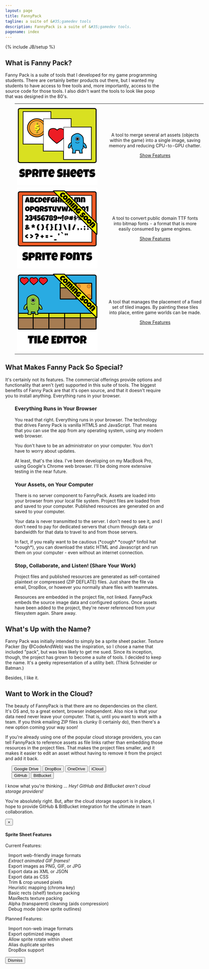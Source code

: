 ```yaml
---
layout: page
title: FannyPack
tagline: a suite of &#35;gamedev tools
description: FannyPack is a suite of &#35;gamedev tools.
pagename: index
---
```

{% include JB/setup %}

## What is Fanny Pack?

Fanny Pack is a suite of tools that I developed for my game programming students. There are certainly 
better products out there, but I wanted my students to have access to free tools and, more importantly, 
access to the source code for those tools. I also didn't want the tools to look like poop that was 
designed in the 80's.

<table border="0" cellpadding="0" cellspacing="0" style="width:600px; margin-left:30px;">
	<tr>
		<td style="width:300px;">
			<img src="assets/img/index/iconSpriteSheets.png" alt="Sprite Sheets"/>
		</td>
		<td style="text-align:center; white-space:nowrap;">
			<p>A tool to merge several art assets (objects <br/>
			   within the game) into a single image, saving <br/>
			   memory and reducing CPU-to-GPU chatter.
			</p>
			<p><a href="#popupFeatureSheets" role="button" data-toggle="modal" class="btn btn-primary">Show Features</a></p>
		</td>
	</tr><tr>
		<td style="width:300px;">
			<img src="assets/img/index/iconSpriteFonts.png" alt="Sprite Sheets"/>
		</td>
		<td style="text-align:center; white-space:nowrap;">
			<p>A tool to convert public domain TTF fonts <br/>
			   into bitmap fonts - a format that is more <br/>
			   easily consumed by game engines.
			</p>
			<p><a id="cmdShowFeaturesFonts" href="#null" class="btn btn-default disabled">Show Features</a></p>
		</td>
	</tr><tr>
		<td style="width:300px;">
			<img src="assets/img/index/iconTileEditor.png" alt="Sprite Sheets"/>
		</td>
		<td style="text-align:center; white-space:nowrap;">
			<p>A tool that manages the placement of a fixed <br/>
			   set of tiled images. By painting these tiles <br/>
			   into place, entire game worlds can be made.
			</p>
			<p><a id="cmdShowFeaturesTileEditor" href="#null" class="btn btn-default disabled">Show Features</a></p>
		</td>
	</tr>
</table>

## What Makes Fanny Pack So Special?

It's certainly not its features. The commercial offerings provide options and functionality that 
aren't (yet) supported in this suite of tools. The biggest benefits of Fanny Pack are that it's 
open source, and that it doesn't require you to install anything. Everything runs in your browser.

<div style="margin-left:30px;">

<h3>Everything Runs in Your Browser</h3>

<p>You read that right. Everything runs in your browser. The technology that drives Fanny Pack is 
vanilla HTML5 and JavaScript. That means that you can use the app from any operating system, 
using any modern web browser.</p>

<p>You don't have to be an administrator on your computer. You don't have to worry about updates.</p>

<p>At least, that's the idea. I've been developing on my MacBook Pro, using Google's Chrome web 
browser. I'll be doing more extensive testing in the near future.</p>

<h3>Your Assets, on Your Computer</h3>

<p>There is no server component to FannyPack. Assets are loaded into your browser from your local
file system. Project files are loaded from and saved to your computer. Published resources are
generated on and saved to your computer.</p>

<p>Your data is never transmitted to the server. I don't need to see it, and I don't need to pay
for dedicated servers that churn through data or bandwidth for that data to travel to and from 
those servers.</p>

<p>In fact, if you really want to be cautious (*cough* *cough* tinfoil hat *cough*), you
can download the static HTML and Javascript and run them on your computer - even without an
internet connection.</p>

<h3>Stop, Collaborate, and Listen! (Share Your Work)</h3>

<p>Project files and published resources are generated as self-contained plaintext or compressed 
(ZIP DEFLATE) files. Just share the file via email, DropBox, or however you normally 
share files with teammates.</p>

<p>Resources are embedded in the project file, not linked. FannyPack embeds the source image 
data and configured options. Once assets have been added to the project, they're never 
referenced from your filesystem again. Share away.</p>

</div>

## What's Up with the Name?

Fanny Pack was initially intended to simply be a sprite sheet packer. Texture Packer (by @CodeAndWeb) 
was the inspiration, so I chose a name that included "pack", but was less likely to get me sued. 
Since its inception, though, the project has grown to become a suite of tools. I decided to keep the 
name. It's a geeky representation of a utility belt. (Think Schneider or Batman.) 

Besides, I like it.

## Want to Work in the Cloud?

The beauty of FannyPack is that there are no dependencies on the client. It's OS and, to a great extent, 
browser independent. Also nice is that your data need never leave your computer. That is, until you want 
to work with a team. If you think emailing ZIP files is clunky (I certainly do), then there's a new option 
coming your way soon!

If you're already using one of the popular cloud storage providers, you can tell FannyPack to reference 
assets as file links rather than embedding those resources in the project files. That makes the project 
files smaller, and it makes it easier to edit an asset without having to remove it from the project and 
add it back.

<p><div class="btn-toolbar" style="margin-left:20px;">
    <div class="btn-group">
        <button class="btn btn-default disabled" role="button" id="cmdConnectGoogleDrive"><i class="fa fa-google"></i> Google Drive</button>
        <button class="btn btn-default disabled" role="button" id="cmdConnectDropBox"><i class="fa fa-dropbox"></i> DropBox</button>
        <button class="btn btn-default disabled" role="button" id="cmdConnectOneDrive"><i class="fa fa-windows"></i> OneDrive</button>
        <button class="btn btn-default disabled" role="button" id="cmdConnectICloud"><i class="fa fa-apple"></i> iCloud</button>
    </div>
    <div class="btn-group">
        <button class="btn btn-default disabled" role="button" id="cmdConnectGitHub"><i class="fa fa-github"></i> GitHub</button>
        <button class="btn btn-default disabled" role="button" id="cmdConnectGitHub"><i class="fa fa-bitbucket"></i> BitBucket</button>
    </div>
</div></p>

I know what you're thinking ... *Hey! GitHub and BitBucket aren't cloud storage providers!*

You're absolutely right. But, after the cloud storage support is in place, I hope to provide GitHub &amp; 
BitBucket integration for the ultimate in team collaboration.

<div id="popupFeatureSheets" class="modal fade">
  <div class="modal-dialog">
	<div class="modal-content">
	  <div class="modal-header">
		<button type="button" class="close" data-dismiss="modal" aria-label="Close"><span aria-hidden="true">&times;</span></button>
		<h4 class="modal-title">Sprite Sheet Features</h4>
	  </div>
	  <div class="modal-body">
		<p>Current Features:</p>
		<div style="padding-left:10px;"><p>
			<i class="icon icon-ok"></i> Import web-friendly image formats<br/>
			<i class="icon icon-ok"></i> <em>Extract animated GIF frames!</em><br/>
			<i class="icon icon-ok"></i> Export images as PNG, GIF, or JPG<br/>
			<i class="icon icon-ok"></i> Export data as XML or JSON<br/>
			<i class="icon icon-ok"></i> Export data as CSS<br/>
			<i class="icon icon-ok"></i> Trim &amp; crop unused pixels<br/>
			<i class="icon icon-ok"></i> Heuristic mapping (chroma key)<br/>
			<i class="icon icon-ok"></i> Basic rects (shelf) texture packing<br/>
			<i class="icon icon-ok"></i> MaxRects texture packing<br/>
			<i class="icon icon-ok"></i> Alpha (transparent) cleaning (aids compression)<br/>
			<i class="icon icon-ok"></i> Debug mode (show sprite outlines)
		</p></div>
		<p>Planned Features:</p>
		<div style="padding-left:10px;"><p>
			<i class="icon icon-wrench"></i> Import non-web image formats<br/>
			<i class="icon icon-wrench"></i> Export optimized images<br/>
			<i class="icon icon-wrench"></i> Allow sprite rotate within sheet<br/>
			<i class="icon icon-wrench"></i> Alias duplicate sprites<br/>
			<i class="icon icon-wrench"></i> DropBox support
		</p></div>
	  </div>
	  <div class="modal-footer">
		<button type="button" class="btn btn-primary" data-dismiss="modal">Dismiss</button>
	  </div>
	</div>
  </div>
</div>